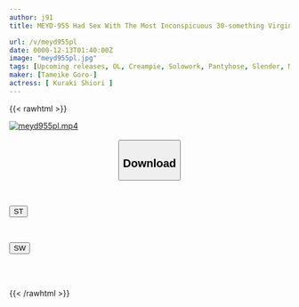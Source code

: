 ```yaml
---
author: j91
title: MEYD-955 Had Sex With The Most Inconspicuous 30-something Virgin In The Company And It Was Amazing. Her Nickname Was Kusako, She Had Terrible Eyesight And Wore Bottle-bottom Glasses, And Her Desk Was A Pile Of Trash. She Had Just Gotten Divorced So I Thought She Would Be Fine, But When I Went To Her House... Shiori Kuraki

url: /v/meyd955pl
date: 0000-12-13T01:40:00Z
image: "meyd955pl.jpg"
tags: [Upcoming releases, OL, Creampie, Solowork, Pantyhose, Slender, Mature Woman	]
maker: [Tameike Goro-]
actress: [ Kuraki Shiori ]
---
```



{{< rawhtml >}}

<div class="video" data-videoid="pending_link.html">
    <a href="javascript:;">
        <img src="/v/meyd955pl/meyd955pl.jpg" width="WIDTH" height="HEIGHT" alt="meyd955pl.mp4" loading="lazy">
    </a>
</div>

<script type="text/javascript" src="https://j91.asia/asset/on-demand-pend.js"></script>

<br>
  <link rel="stylesheet" href="https://j91.asia/asset/bs5.css">
  
  <center>
  <button class="btn btn-primary" type="button" data-bs-toggle="collapse" data-bs-target=".multi-collapse" aria-expanded="false" aria-controls="multiCollapseExample1 multiCollapseExample2"><h2>Download</h2></button></center>
</p>
<div class="row">
  <div class="col">
    <div class="collapse multi-collapse" id="multiCollapseExample1">
      <div class="card card-body">
	      	      <br>
<div class="buttons">  
<p><a href="https://j91.asia/pending_link.html" target="_blank"><button class="btn-hover color-3"><i class="fa fa-download"></i> ST</button></a></p></div>
    </div>
  </div>
</div>
  <div class="col">
    <div class="collapse multi-collapse" id="multiCollapseExample2">
      <div class="card card-body">
	      <br>
<div class="buttons">
<p><a href="https://j91.asia/pending_link.html" target="_blank"><button class="btn-hover color-2"><i class="fa fa-download"></i> SW</button></a></p></div>
<br><br>
      </div>
    </div>
  </div>
</div>

{{< /rawhtml >}}
